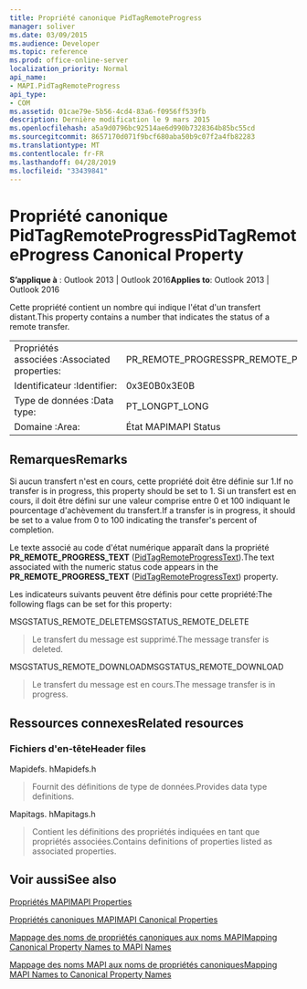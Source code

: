 ```yaml
---
title: Propriété canonique PidTagRemoteProgress
manager: soliver
ms.date: 03/09/2015
ms.audience: Developer
ms.topic: reference
ms.prod: office-online-server
localization_priority: Normal
api_name:
- MAPI.PidTagRemoteProgress
api_type:
- COM
ms.assetid: 01cae79e-5b56-4cd4-83a6-f0956ff539fb
description: Dernière modification le 9 mars 2015
ms.openlocfilehash: a5a9d0796bc92514ae6d990b7328364b85bc55cd
ms.sourcegitcommit: 8657170d071f9bcf680aba50b9c07f2a4fb82283
ms.translationtype: MT
ms.contentlocale: fr-FR
ms.lasthandoff: 04/28/2019
ms.locfileid: "33439841"
---
```

# <a name="pidtagremoteprogress-canonical-property"></a><span data-ttu-id="90140-103">Propriété canonique PidTagRemoteProgress</span><span class="sxs-lookup"><span data-stu-id="90140-103">PidTagRemoteProgress Canonical Property</span></span>

  
  
<span data-ttu-id="90140-104">**S’applique à** : Outlook 2013 | Outlook 2016</span><span class="sxs-lookup"><span data-stu-id="90140-104">**Applies to**: Outlook 2013 | Outlook 2016</span></span> 
  
<span data-ttu-id="90140-105">Cette propriété contient un nombre qui indique l'état d'un transfert distant.</span><span class="sxs-lookup"><span data-stu-id="90140-105">This property contains a number that indicates the status of a remote transfer.</span></span>
  
|||
|:-----|:-----|
|<span data-ttu-id="90140-106">Propriétés associées :</span><span class="sxs-lookup"><span data-stu-id="90140-106">Associated properties:</span></span>  <br/> |<span data-ttu-id="90140-107">PR_REMOTE_PROGRESS</span><span class="sxs-lookup"><span data-stu-id="90140-107">PR_REMOTE_PROGRESS</span></span>  <br/> |
|<span data-ttu-id="90140-108">Identificateur :</span><span class="sxs-lookup"><span data-stu-id="90140-108">Identifier:</span></span>  <br/> |<span data-ttu-id="90140-109">0x3E0B</span><span class="sxs-lookup"><span data-stu-id="90140-109">0x3E0B</span></span>  <br/> |
|<span data-ttu-id="90140-110">Type de données :</span><span class="sxs-lookup"><span data-stu-id="90140-110">Data type:</span></span>  <br/> |<span data-ttu-id="90140-111">PT_LONG</span><span class="sxs-lookup"><span data-stu-id="90140-111">PT_LONG</span></span>  <br/> |
|<span data-ttu-id="90140-112">Domaine :</span><span class="sxs-lookup"><span data-stu-id="90140-112">Area:</span></span>  <br/> |<span data-ttu-id="90140-113">État MAPI</span><span class="sxs-lookup"><span data-stu-id="90140-113">MAPI Status</span></span>  <br/> |
   
## <a name="remarks"></a><span data-ttu-id="90140-114">Remarques</span><span class="sxs-lookup"><span data-stu-id="90140-114">Remarks</span></span>

<span data-ttu-id="90140-115">Si aucun transfert n'est en cours, cette propriété doit être définie sur 1.</span><span class="sxs-lookup"><span data-stu-id="90140-115">If no transfer is in progress, this property should be set to 1.</span></span> <span data-ttu-id="90140-116">Si un transfert est en cours, il doit être défini sur une valeur comprise entre 0 et 100 indiquant le pourcentage d'achèvement du transfert.</span><span class="sxs-lookup"><span data-stu-id="90140-116">If a transfer is in progress, it should be set to a value from 0 to 100 indicating the transfer's percent of completion.</span></span>
  
<span data-ttu-id="90140-117">Le texte associé au code d'état numérique apparaît dans la propriété **PR_REMOTE_PROGRESS_TEXT** ([PidTagRemoteProgressText](pidtagremoteprogresstext-canonical-property.md)).</span><span class="sxs-lookup"><span data-stu-id="90140-117">The text associated with the numeric status code appears in the **PR_REMOTE_PROGRESS_TEXT** ([PidTagRemoteProgressText](pidtagremoteprogresstext-canonical-property.md)) property.</span></span>
  
<span data-ttu-id="90140-118">Les indicateurs suivants peuvent être définis pour cette propriété:</span><span class="sxs-lookup"><span data-stu-id="90140-118">The following flags can be set for this property:</span></span>
  
<span data-ttu-id="90140-119">MSGSTATUS_REMOTE_DELETE</span><span class="sxs-lookup"><span data-stu-id="90140-119">MSGSTATUS_REMOTE_DELETE</span></span>
  
> <span data-ttu-id="90140-120">Le transfert du message est supprimé.</span><span class="sxs-lookup"><span data-stu-id="90140-120">The message transfer is deleted.</span></span>
    
<span data-ttu-id="90140-121">MSGSTATUS_REMOTE_DOWNLOAD</span><span class="sxs-lookup"><span data-stu-id="90140-121">MSGSTATUS_REMOTE_DOWNLOAD</span></span>
  
> <span data-ttu-id="90140-122">Le transfert du message est en cours.</span><span class="sxs-lookup"><span data-stu-id="90140-122">The message transfer is in progress.</span></span>
    
## <a name="related-resources"></a><span data-ttu-id="90140-123">Ressources connexes</span><span class="sxs-lookup"><span data-stu-id="90140-123">Related resources</span></span>

### <a name="header-files"></a><span data-ttu-id="90140-124">Fichiers d'en-tête</span><span class="sxs-lookup"><span data-stu-id="90140-124">Header files</span></span>

<span data-ttu-id="90140-125">Mapidefs. h</span><span class="sxs-lookup"><span data-stu-id="90140-125">Mapidefs.h</span></span>
  
> <span data-ttu-id="90140-126">Fournit des définitions de type de données.</span><span class="sxs-lookup"><span data-stu-id="90140-126">Provides data type definitions.</span></span>
    
<span data-ttu-id="90140-127">Mapitags. h</span><span class="sxs-lookup"><span data-stu-id="90140-127">Mapitags.h</span></span>
  
> <span data-ttu-id="90140-128">Contient les définitions des propriétés indiquées en tant que propriétés associées.</span><span class="sxs-lookup"><span data-stu-id="90140-128">Contains definitions of properties listed as associated properties.</span></span>
    
## <a name="see-also"></a><span data-ttu-id="90140-129">Voir aussi</span><span class="sxs-lookup"><span data-stu-id="90140-129">See also</span></span>



[<span data-ttu-id="90140-130">Propriétés MAPI</span><span class="sxs-lookup"><span data-stu-id="90140-130">MAPI Properties</span></span>](mapi-properties.md)
  
[<span data-ttu-id="90140-131">Propriétés canoniques MAPI</span><span class="sxs-lookup"><span data-stu-id="90140-131">MAPI Canonical Properties</span></span>](mapi-canonical-properties.md)
  
[<span data-ttu-id="90140-132">Mappage des noms de propriétés canoniques aux noms MAPI</span><span class="sxs-lookup"><span data-stu-id="90140-132">Mapping Canonical Property Names to MAPI Names</span></span>](mapping-canonical-property-names-to-mapi-names.md)
  
[<span data-ttu-id="90140-133">Mappage des noms MAPI aux noms de propriétés canoniques</span><span class="sxs-lookup"><span data-stu-id="90140-133">Mapping MAPI Names to Canonical Property Names</span></span>](mapping-mapi-names-to-canonical-property-names.md)


